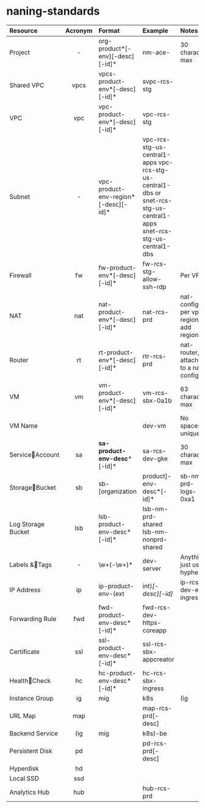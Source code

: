 # naning-standards





| Resource | Acronym | Format | Example | Notes |
| :---- | :---: | :---- | :---- | :---- |
| Project | \- | org-product*\[-env\]\[-desc\]\[-id\]* | nm-ace- | 30 character max |
| Shared VPC | vpcs | vpcs-product-env*\[-desc\]\[-id\]* | svpc-rcs-stg |  |
| VPC | vpc | vpc-product-env*\[-desc\]\[-id\]* | vpc-rcs-stg |  |
| Subnet | \- | vpc-product-env-region*\[-desc\]\[-id\]* | vpc-rcs-stg-us-central1-apps vpc-rcs-stg-us-central1-dbs or snet-rcs-stg-us-central1-apps snet-rcs-stg-us-central1-dbs |  |
| Firewall | fw | fw-product-env*\[-desc\]\[-id\]* | fw-rcs-stg-allow-ssh-rdp | Per VPC |
| NAT | nat | nat-product-env*\[-desc\]\[-id\]* | nat-rcs-prd | nat-config, per vpc, region so add region? |
| Router | rt | rt-product-env*\[-desc\]\[-id\]* | rtr-rcs-prd | nat-router, attached to a nat config |
| VM | vm | vm-product-env*\[-desc\]\[-id\]* | vm-rcs-sbx-0a1b | 63 character max |
| VM Name |  |  | dev-vm | No spaces, unique |
| ServiceAccount | sa | **sa-product-env-desc***\[-id\]* | sa-rcs-dev-gke | 30 character max |
| StorageBucket | sb | sb-\[organization|product\]-env-desc*\[-id\]* | sb-nm-prd-logs-0xa1 | 63 character max |
| Log Storage Bucket | lsb | lsb-product-env-desc*\[-id\]* | lsb-nm-prd-shared lsb-nm-nonprd-shared |  |
| Labels &Tags | \- | \\w+(-\\w+)\* | dev-server | Anything just use hyphens |
| IP Address | ip | ip-product-env-(ext|int)*\[-desc\]\[-id\]* | ip-rcs-dev-ext-ingress |  |
| Forwarding Rule | fwd | fwd-product-env-desc*\[-id\]* | fwd-rcs-dev-https-coreapp |  |
| Certificate | ssl | ssl-product-env-desc*\[-id\]* | ssl-rcs-sbx-appcreator |  |
| HealthCheck | hc | hc-product-env-desc*\[-id\]* | hc-rcs-sbx-ingress |  |
| Instance Group | ig | mig | k8s | (ig|mig|k8s)-product-env*\[-desc\]\[-id\]* | ig-rcs-dev-coreapp |  |
| URL Map | map |  | map-rcs-prd\[-desc\] |  |
| Backend Service | (ig | mig | k8s)-be |  | ig-be-rcs-prd\[-desc\] |  |
| Persistent Disk | pd |  | pd-rcs-prd\[-desc\] |  |
| Hyperdisk | hd |  |  |  |
| Local SSD | ssd |  |  |  |
| Analytics Hub | hub |  | hub-rcs-prd |  |